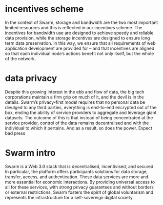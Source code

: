 # incentives scheme
In the context of Swarm, storage and bandwidth are the two most important limited
resources and this is reflected in our incentives scheme. The incentives for bandwidth
use are designed to achieve speedy and reliable data provision, while the storage
incentives are designed to ensure long term data preservation. In this way, we ensure
that all requirements of web application development are provided for – and that
incentives are aligned so that each individual node’s actions benefit not only itself, but
the whole of the network.

# data privacy
Despite this growing interest in the ebb and flow of data, the big tech corporations
maintain a firm grip on much of it, and the devil is in the details. Swarm’s privacy-first
model requires that no personal data be divulged to any third parties, everything
is end-to-end encrypted out of the box, ending the ability of service providers to
aggregate and leverage giant datasets. The outcome of this is that instead of being
concentrated at the service provider, control of the data remains decentralised and
with the individual to which it pertains. And as a result, so does the power. Expect
bad press

# Swarm intro
Swarm is a Web 3.0 stack that is decentralised, incentivised, and secured. In
particular, the platform offers participants solutions for data storage, transfer, access,
and authentication. These data services are more and more essential for economic
interactions. By providing universal access to all for these services, with strong privacy
guarantees and without borders or external restrictions, Swarm fosters the spirit of
global voluntarism and represents the infrastructure for a self-sovereign digital society.
